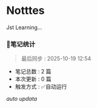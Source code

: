 # Notttes
Jst Learning...




### 🚀笔记统计
> 最后同步 : 2025-10-19 12:54

- 笔记总数 : 2 篇
- 本次更新 : 0 篇
- 触发方式 : ✅自动运行

*auto updata*

